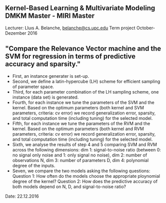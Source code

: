 ## Kernel-Based Learning & Multivariate Modeling DMKM Master - MIRI Master
Lecturer: Lluıs A. Belanche, belanche@cs.upc.edu
Term project
October-Dezember 2016

## "Compare the Relevance Vector machine and the SVM for regression in terms of predictive accuracy and sparsity."

- First, an instance generater is set-up.
- Second, we define a latin-hypercube (LH) scheme for efficient sampling of parameter space.
- Third, for each parameter combination of the LH sampling scheme, one instance (data set) is generated.
- Fourth, for each instance we tune the parameters of the SVM and the kernel.
  Based on the optimum parameters (both kernel and SVM parameters, criteria: cv error)
  we record generalization error, sparsity, and total computation time (including tuning) for the selected model.
- Fifth, for each instance we tune the parameters of the RVM and the kernel.
  Based on the optimum parameters (both kernel and RVM parameters, criteria: cv error)
  we record generalization error, sparsity, and total computation time (including tuning) for the selected model.
- Sixth, we analyse the results of step 4 and 5 comparing SVM and RVM across the following dimensions:
  dim 1: signal-to-noise ratio (between 0: no signal only noise and 1: only signal no noise),
  dim 2: number of observations N,
  dim 3: number of parameters D,
  dim 4: polynomial degree of the inputs.
- Seven, we compare the two models asking the following questions:
  Question 1: How often do the models choose the appropriate ploynomial degree of the kernel?
  Question 2: How does the predictive accuracy of both models depend on N, D, and signal-to-noise ratio?

Date: 22.12.2016

